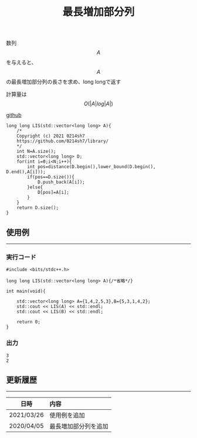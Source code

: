 ﻿---
title: "最長増加部分列"
permalink: /posts/lis
writer: 0214sh7
layout: library
---

数列$$A$$を与えると、$$A$$の最長増加部分列の長さを求め、long longで返す


計算量は$$Ο(\vert A \vert log \vert A \vert)$$

[github](https://github.com/0214sh7/procon-library/blob/master/algorithm/longest%20increasing%20subsequence.cpp)

```
long long LIS(std::vector<long long> A){
    /*
    Copyright (c) 2021 0214sh7
    https://github.com/0214sh7/library/
    */
    int N=A.size();
    std::vector<long long> D;
    for(int i=0;i<N;i++){
        int pos=distance(D.begin(),lower_bound(D.begin(), D.end(),A[i]));
        if(pos==D.size()){
            D.push_back(A[i]);
        }else{
            D[pos]=A[i];
        }
    }
    return D.size();
}
```

## 使用例
***

### 実行コード
```
#include <bits/stdc++.h>

long long LIS(std::vector<long long> A){/*省略*/}

int main(void){
    
    std::vector<long long> A={1,4,2,5,3},B={5,3,1,4,2};
    std::cout << LIS(A) << std::endl;
    std::cout << LIS(B) << std::endl;
    
    return 0;
}
```

### 出力
```
3
2
```


## 更新履歴
***

| 日時 | 内容 |
| :---: | :--- |
| 2021/03/26 | 使用例を追加 |
| 2020/04/05 | 最長増加部分列を追加 |